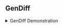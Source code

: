 ## GenDiff

<details>
<summary>GenDiff Demonstration</summary>
<a href="https://asciinema.org/a/8j9cugAP0mkxnALuIlIzzXRME" target="_blank"><img src="https://asciinema.org/a/8j9cugAP0mkxnALuIlIzzXRME.svg" /></a>
</details>